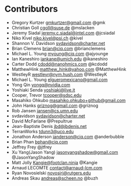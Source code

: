 # Contributors

* Gregory Kurtzer <gmkurtzer@gmail.com> @gmk
* Christian Goll <cgoll@suse.de> @mslacken
* Jeremy Siadal <jeremy.c.siadal@intel.com> @jcsiadal
* Niko Kivel <niko.kivel@psi.ch> @kivel
* Shannon V. Davidson <svdavidson@charter.net>
* Brian Clemens <brian@ciq.com> @brianclemens
* Michael L. Young <myoung@ciq.com> @ajyounge
* Ian Kaneshiro <iankane@umich.edu> @ikaneshiro
* Carter Dodd <cdodd@nanohmics.com> @kcdodd
* MatthewHink <matthew_hink@yahoo.com> @MatthewHink
* WestleyR <westleyr@nym.hush.com> @WestleyK
* Michael L. Young <elgueromexicano@gmail.com>
* Yong Qin <yongq@nvidia.com>
* Yoshiaki Senda <yoshiaki@live.it>
* Cooper, Trevor <tcooper@sdsc.edu>
* Masahiko Ohkubo <masahiko.ohkubo+github@gmail.com>
* John Hanks <griznog@gmail.com> @griznog
* Rob Jansen <jansen@cs.umn.edu>
* svdavidson <svdavidson@charter.net>
* David McFarlane @Prepultrue
* Jean-Baptiste Denis <jbd@jbdenis.net>
* TerranWorks <tdunn3@uco.edu>
* Jonathon Anderson <janderson@ciq.com> @anderbubble
* Brian Phan <bphan@ciq.com>
* Jeffrey Frey @jtfrey
* Xu Yang(Jason Yang) <jasonyangshadow@gmail.com> @JasonYangShadow
* Matt Jolly <Kangie@footclan.ninja> @Kangie
* Arnaud LECOMTE <contact@arnaud-lcm.com>
* Ryan Novosielski <novosirj@rutgers.edu>
* Andreas Skau <andreas@scheen.no> @buzh
